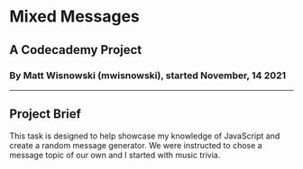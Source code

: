 # Mixed Messages
## A Codecademy Project
### By Matt Wisnowski (mwisnowski), started November, 14 2021
----------

## Project Brief
This task is designed to help showcase my knowledge of JavaScript and create a random message generator. We were instructed to chose a message topic of our own and I started with music trivia.
